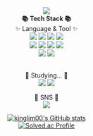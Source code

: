 <div align="center">
  <img src="https://capsule-render.vercel.app/api?type=waving&color=auto&height=300&section=header&text=kinglim&fontSize=90" />
  <br>
  <b>📚 Tech Stack 📚</b><br>
  ✨ Language & Tool ✨ <br>
  <img src="https://img.shields.io/badge/HTML5-E34F26?style=flat&logo=HTML5&logoColor=white" />
  <img src="https://img.shields.io/badge/CSS3-1572B6?style=flat&logo=CSS3&logoColor=white" />
  <img src="https://img.shields.io/badge/JavaScript-F7DF1E?style=flat&logo=JavaScript&logoColor=white" /> 
  <img src="https://img.shields.io/badge/Python-3776AB?style=flat&logo=Python&logoColor=white" /> <br>
  <img src="https://img.shields.io/badge/Node.js-339933?style=flat&logo=Node.js&logoColor=white" />
  <img src="https://img.shields.io/badge/Django-092E20?style=flat&logo=Django&logoColor=white" />
  <img src="https://img.shields.io/badge/Android-3DDC84?style=flat&logo=Android&logoColor=white" />
  <img src="https://img.shields.io/badge/MySQL-4479A1?style=flat&logo=MySQL&logoColor=white" /> <br>
  <img src="https://img.shields.io/badge/Visual Studio Code-007ACC?style=flat&logo=VisualStudioCode&logoColor=white" />
  <img src="https://img.shields.io/badge/GitHub-181717?style=flat&logo=GitHub&logoColor=white" />

  <br> 🌱 Studying... 🌱 <br>
  <img src="https://img.shields.io/badge/React-61DAFB?style=flat&logo=React&logoColor=white" />
  <img src="https://img.shields.io/badge/AWS-232F3E?style=flat&logo=AmazonAWS&logoColor=white" />
  
  🎨 SNS 🎨 <br>
  <a href="https://blog.naver.com/tldtodthd52"><img src="https://img.shields.io/badge/Blog-03C75A?style=flat&logo=Naver&logoColor=white" /></a> <br>
	

[![kinglim00's GitHub stats](https://github-readme-stats.vercel.app/api?username=kinglim00)](https://github.com/kinglim00/github-readme-stats)
	<br>
[![Solved.ac Profile](http://mazassumnida.wtf/api/generate_badge?boj=heeseo4221)](https://solved.ac/heeseo4221)

</div>


<!--
**kinglim00/kinglim00** is a ✨ _special_ ✨ repository because its `README.md` (this file) appears on your GitHub profile.

Here are some ideas to get you started:

- 🔭 I’m currently working on ...
- 🌱 I’m currently learning ...
- 👯 I’m looking to collaborate on ...
- 🤔 I’m looking for help with ...
- 💬 Ask me about ...
- 📫 How to reach me: ...
- 😄 Pronouns: ...
- ⚡ Fun fact: ...
-->

